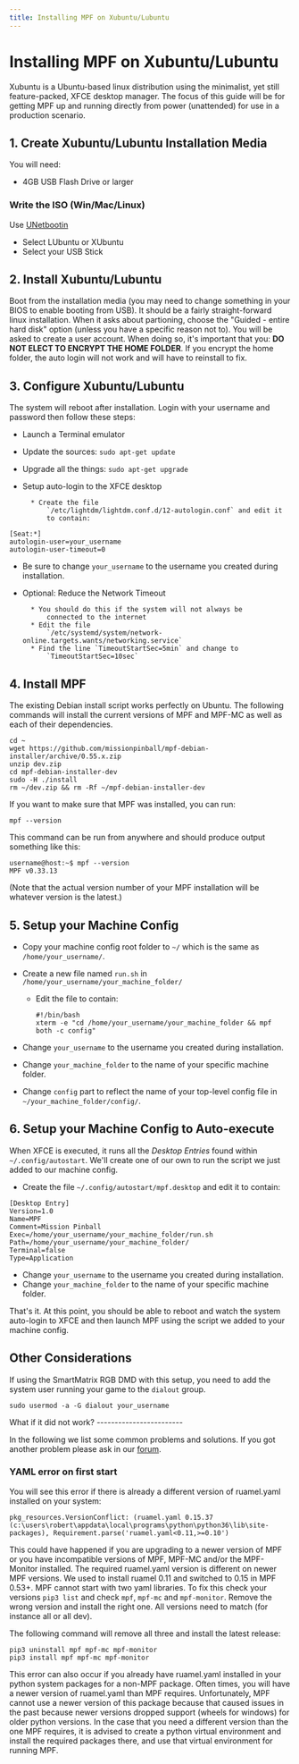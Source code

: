 ```yaml
---
title: Installing MPF on Xubuntu/Lubuntu
---
```


# Installing MPF on Xubuntu/Lubuntu


Xubuntu is a Ubuntu-based linux distribution using the minimalist, yet
still feature-packed, XFCE desktop manager. The focus of this guide will
be for getting MPF up and running directly from power (unattended) for
use in a production scenario.

## 1. Create Xubuntu/Lubuntu Installation Media

You will need:

* 4GB USB Flash Drive or larger

### Write the ISO (Win/Mac/Linux)

Use [UNetbootin](https://unetbootin.github.io/)

* Select LUbuntu or XUbuntu
* Select your USB Stick

## 2. Install Xubuntu/Lubuntu

Boot from the installation media (you may need to change something in
your BIOS to enable booting from USB). It should be a fairly
straight-forward linux installation. When it asks about partioning,
choose the "Guided - entire hard disk" option (unless you have a
specific reason not to). You will be asked to create a user account.
When doing so, it's important that you: **DO NOT ELECT TO ENCRYPT THE
HOME FOLDER**. If you encrypt the home folder, the auto login will not
work and will have to reinstall to fix.

## 3. Configure Xubuntu/Lubuntu

The system will reboot after installation. Login with your username and
password then follow these steps:

* Launch a Terminal emulator

* Update the sources: `sudo apt-get update`

* Upgrade all the things: `sudo apt-get upgrade`

* Setup auto-login to the XFCE desktop

        * Create the file
            `/etc/lightdm/lightdm.conf.d/12-autologin.conf` and edit it
            to contain:

``` console
[Seat:*]
autologin-user=your_username
autologin-user-timeout=0
```

* Be sure to change `your_username` to the username you created during
    installation.

* Optional: Reduce the Network Timeout

        * You should do this if the system will not always be
            connected to the internet
        * Edit the file
            `/etc/systemd/system/network-online.targets.wants/networking.service`
        * Find the line `TimeoutStartSec=5min` and change to
            `TimeoutStartSec=10sec`

## 4. Install MPF

The existing Debian install script works perfectly on Ubuntu. The
following commands will install the current versions of MPF and MPF-MC
as well as each of their dependencies.

``` console
cd ~
wget https://github.com/missionpinball/mpf-debian-installer/archive/0.55.x.zip
unzip dev.zip
cd mpf-debian-installer-dev
sudo -H ./install
rm ~/dev.zip && rm -Rf ~/mpf-debian-installer-dev
```

If you want to make sure that MPF was installed, you can run:

``` console
mpf --version
```

This command can be run from anywhere and should produce output
something like this:

``` console
username@host:~$ mpf --version
MPF v0.33.13
```

(Note that the actual version number of your MPF installation will be
whatever version is the latest.)

## 5. Setup your Machine Config

* Copy your machine config root folder to `~/` which is the same as
    `/home/your_username/`.

* Create a new file named `run.sh` in `/home/your_username/your_machine_folder/`

    * Edit the file to contain:

        ``` console
        #!/bin/bash
        xterm -e "cd /home/your_username/your_machine_folder && mpf both -c config"
        ```

* Change `your_username` to the username you created during
    installation.
* Change `your_machine_folder` to the name of your specific machine
    folder.
* Change `config` part to reflect the name of your top-level config
    file in `~/your_machine_folder/config/`.

## 6. Setup your Machine Config to Auto-execute

When XFCE is executed, it runs all the *Desktop Entries* found within
`~/.config/autostart`. We'll create one of our own to run the script we
just added to our machine config.

* Create the file `~/.config/autostart/mpf.desktop` and edit it to
    contain:

``` console
[Desktop Entry]
Version=1.0
Name=MPF
Comment=Mission Pinball
Exec=/home/your_username/your_machine_folder/run.sh
Path=/home/your_username/your_machine_folder/
Terminal=false
Type=Application
```

* Change `your_username` to the username you created during
    installation.
* Change `your_machine_folder` to the name of your specific machine
    folder.

That's it. At this point, you should be able to reboot and watch the
system auto-login to XFCE and then launch MPF using the script we added
to your machine config.

## Other Considerations

If using the SmartMatrix RGB DMD with this setup, you need to add the
system user running your game to the `dialout` group.

``` console
sudo usermod -a -G dialout your_username
```

What if it did not work? ------------------------

In the following we list some common problems and solutions. If you got
another problem please ask in our [forum](../community/index.md).

### YAML error on first start

You will see this error if there is already a different version of
ruamel.yaml installed on your system:

``` doscon
pkg_resources.VersionConflict: (ruamel.yaml 0.15.37 (c:\users\robert\appdata\local\programs\python\python36\lib\site-packages), Requirement.parse('ruamel.yaml<0.11,>=0.10')
```

This could have happened if you are upgrading to a newer version of MPF
or you have incompatible versions of MPF, MPF-MC and/or the MPF-Monitor
installed. The required ruamel.yaml version is different on newer MPF
versions. We used to install ruamel 0.11 and switched to 0.15 in MPF
0.53+. MPF cannot start with two yaml libraries. To fix this check your
versions `pip3 list` and check `mpf`, `mpf-mc` and `mpf-monitor`. Remove
the wrong version and install the right one. All versions need to match
(for instance all or all dev).

The following command will remove all three and install the latest
release:

``` doscon
pip3 uninstall mpf mpf-mc mpf-monitor
pip3 install mpf mpf-mc mpf-monitor
```

This error can also occur if you already have ruamel.yaml installed in
your python system packages for a non-MPF package. Often times, you will
have a newer version of ruamel.yaml than MPF requires. Unfortunately,
MPF cannot use a newer version of this package because that caused
issues in the past because newer versions dropped support (wheels for
windows) for older python versions. In the case that you need a
different version than the one MPF requires, it is advised to create a
python virtual environment and install the required packages there, and
use that virtual environment for running MPF.
